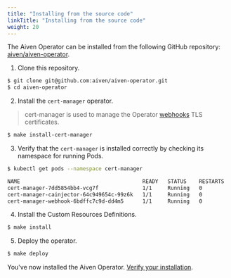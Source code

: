 ```yaml
---
title: "Installing from the source code"
linkTitle: "Installing from the source code"
weight: 20
---
```


The Aiven Operator can be installed from the following GitHub repository:
[aiven/aiven-operator](https://github.com/aiven/aiven-operator).

1. Clone this repository.
```bash
$ git clone git@github.com:aiven/aiven-operator.git
$ cd aiven-operator
```

2. Install the `cert-manager` operator.
> cert-manager is used to manage the Operator [webhooks](https://kubernetes.io/docs/reference/access-authn-authz/extensible-admission-controllers/) TLS certificates.
```bash
$ make install-cert-manager
```

3. Verify that the `cert-manager` is installed correctly by checking its namespace for running Pods.
```bash
$ kubectl get pods --namespace cert-manager

NAME                                       READY   STATUS    RESTARTS   AGE
cert-manager-7dd5854bb4-vcg7f              1/1     Running   0          3m
cert-manager-cainjector-64c949654c-99z6k   1/1     Running   0          3m
cert-manager-webhook-6bdffc7c9d-dd4m5      1/1     Running   0          3m
```

4. Install the Custom Resources Definitions.
```bash
$ make install
```

5. Deploy the operator.
```bash
$ make deploy
```

You've now installed the Aiven Operator. [Verify your installation](./verifying).
